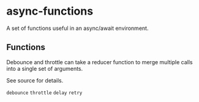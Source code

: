# async-functions

A set of functions useful in an async/await environment.

## Functions

  Debounce and throttle can take a reducer function to merge multiple calls into a single set of arguments.
  
  See source for details.

  `debounce`
  `throttle`
  `delay`
  `retry`
